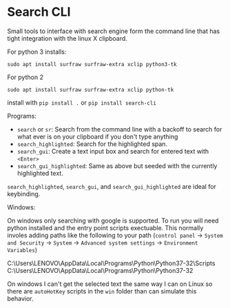 # Search CLI

<!---[![Build Status](https://travis-ci.com/blester125/search_cli.svg?branch=master)](https://travis-ci.com/blester125/search_cli)--->

Small tools to interface with search engine form the command line that has tight integration with the linux X clipboard.

For python 3 installs:

`sudo apt install surfraw surfraw-extra xclip python3-tk`

For python 2

`sudo apt install surfraw surfraw-extra xclip python-tk`

install with `pip install .` or `pip install search-cli`

Programs:

 * `search` or `sr`: Search from the command line with a backoff to search for what ever is on your clipboard if you don't type anything
 * `search_highlighted`: Search for the highlighted span.
 * `search_gui`: Create a text input box and search for entered text with `<Enter>`
 * `search_gui_highlighted`: Same as above but seeded with the currently highlighted text.

`search_highlighted`, `search_gui`, and `search_gui_highlighted` are ideal for keybinding.


Windows:

On windows only searching with google is supported. To run you will need python installed
and the entry point scripts exectuable. This normally involes adding paths like the
following to your path (`control panel` -> `System and Security` -> `System` -> `Advanced system settings` -> `Environment Variables`)

 C:\Users\LENOVO\AppData\Local\Programs\Python\Python37-32\Scripts
 C:\Users\LENOVO\AppData\Local\Programs\Python\Python37-32
 
On windows I can't get the selected text the same way I can on Linux so there are
`autoHotKey` scripts in the `win` folder than can simulate this behavior.